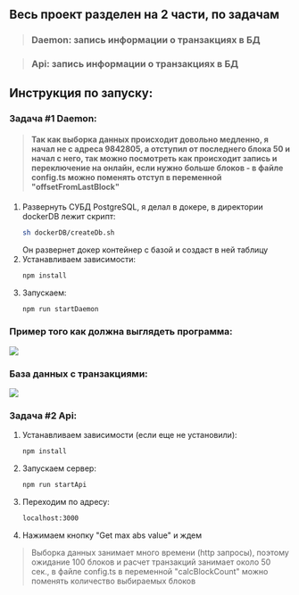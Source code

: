 ## Весь проект разделен на 2 части, по задачам
> ### Daemon: запись информации о транзакциях в БД

> ### Api: запись информации о транзакциях в БД

## Инструкция по запуску:
### Задача #1 Daemon:

> #### Так как выборка данных происходит довольно медленно, я начал не с адреса 9842805, а отступил от последнего блока 50 и начал с него, так можно посмотреть как происходит запись и переключение на онлайн, если нужно больше блоков - в файле config.ts можно поменять отступ в переменной "offsetFromLastBlock"

1. Развернуть СУБД PostgreSQL, я делал в докере, в директории dockerDB лежит скрипт:
    ```sh
    sh dockerDB/createDb.sh
    ```
   Он развернет докер контейнер с базой и создаст в ней таблицу
2. Устанавливаем зависимости: 
   ```sh
   npm install
    ```
3. Запускаем:
   ```sh
   npm run startDaemon
    ```
### Пример того как должна выглядеть программа:
![](daemonExample.png)
### База данных с транзакциями:
![](daemonDB.png)

### Задача #2 Api:

1. Устанавливаем зависимости (если еще не установили):
   ```sh
   npm install
    ```
   
2. Запускаем сервер:
   ```sh
   npm run startApi
   ```

3. Переходим по адресу:
   ```sh
   localhost:3000
   ```
4. Нажимаем кнопку "Get max abs value" и ждем
> Выборка данных занимает много времени (http запросы), поэтому ожидание 100 блоков и расчет транзакций занимает около 50 сек., в файле config.ts в переменной "calcBlockCount" можно поменять количество выбираемых блоков